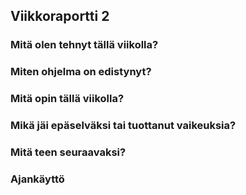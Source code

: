 ## Viikkoraportti 2

### Mitä olen tehnyt tällä viikolla?

### Miten ohjelma on edistynyt?

### Mitä opin tällä viikolla?

### Mikä jäi epäselväksi tai tuottanut vaikeuksia?

### Mitä teen seuraavaksi?

### Ajankäyttö
